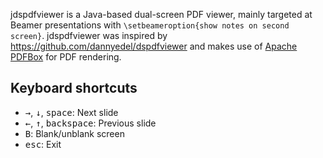 jdspdfviewer is a Java-based dual-screen PDF viewer, mainly targeted at Beamer presentations with `\setbeameroption{show notes on second screen}`. jdspdfviewer was inspired by https://github.com/dannyedel/dspdfviewer and makes use of [Apache PDFBox](https://pdfbox.apache.org/) for PDF rendering.

Keyboard shortcuts
---
* <kbd>&rightarrow;</kbd>, <kbd>&downarrow;</kbd>, <kbd>space</kbd>: Next slide
* <kbd>&leftarrow;</kbd>, <kbd>&uparrow;</kbd>, <kbd>backspace</kbd>: Previous slide
* <kbd>B</kbd>: Blank/unblank screen
* <kbd>esc</kbd>: Exit
